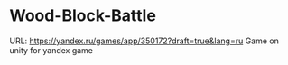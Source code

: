# Wood-Block-Battle
 URL: https://yandex.ru/games/app/350172?draft=true&lang=ru
 Game on unity for yandex game
